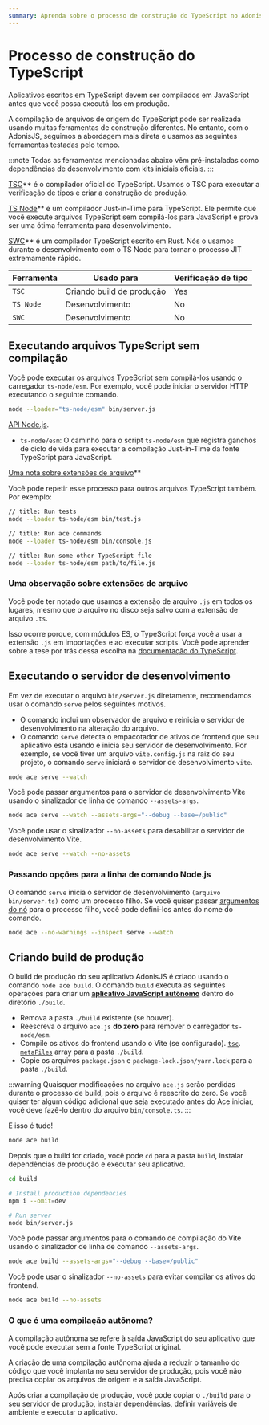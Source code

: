 ```yaml
---
summary: Aprenda sobre o processo de construção do TypeScript no AdonisJS
---
```


# Processo de construção do TypeScript

Aplicativos escritos em TypeScript devem ser compilados em JavaScript antes que você possa executá-los em produção.

A compilação de arquivos de origem do TypeScript pode ser realizada usando muitas ferramentas de construção diferentes. No entanto, com o AdonisJS, seguimos a abordagem mais direta e usamos as seguintes ferramentas testadas pelo tempo.

:::note
Todas as ferramentas mencionadas abaixo vêm pré-instaladas como dependências de desenvolvimento com kits iniciais oficiais.
:::

[TSC](https://www.typescriptlang.org/docs/handbook/compiler-options.html)** é o compilador oficial do TypeScript. Usamos o TSC para executar a verificação de tipos e criar a construção de produção.

[TS Node](https://typestrong.org/ts-node/)** é um compilador Just-in-Time para TypeScript. Ele permite que você execute arquivos TypeScript sem compilá-los para JavaScript e prova ser uma ótima ferramenta para desenvolvimento.

[SWC](https://swc.rs/)** é um compilador TypeScript escrito em Rust. Nós o usamos durante o desenvolvimento com o TS Node para tornar o processo JIT extremamente rápido.

| Ferramenta  | Usado para                | Verificação de tipo |
|-------------|---------------------------|---------------------|
| `TSC`       | Criando build de produção | Yes                 |
| `TS Node`   | Desenvolvimento           | No                  |
| `SWC`       | Desenvolvimento           | No                  |

## Executando arquivos TypeScript sem compilação

Você pode executar os arquivos TypeScript sem compilá-los usando o carregador `ts-node/esm`. Por exemplo, você pode iniciar o servidor HTTP executando o seguinte comando.

```sh
node --loader="ts-node/esm" bin/server.js
```

[API Node.js](https://nodejs.org/dist/latest-v21.x/docs/api/esm.html#loaders).

- `ts-node/esm`: O caminho para o script `ts-node/esm` que registra ganchos de ciclo de vida para executar a compilação Just-in-Time da fonte TypeScript para JavaScript.

[Uma nota sobre extensões de arquivo](#a-note-on-file-extensions)**

Você pode repetir esse processo para outros arquivos TypeScript também. Por exemplo:

```sh
// title: Run tests
node --loader ts-node/esm bin/test.js
```

```sh
// title: Run ace commands
node --loader ts-node/esm bin/console.js
```

```sh
// title: Run some other TypeScript file
node --loader ts-node/esm path/to/file.js
```

### Uma observação sobre extensões de arquivo

Você pode ter notado que usamos a extensão de arquivo `.js` em todos os lugares, mesmo que o arquivo no disco seja salvo com a extensão de arquivo `.ts`.

Isso ocorre porque, com módulos ES, o TypeScript força você a usar a extensão `.js` em importações e ao executar scripts. Você pode aprender sobre a tese por trás dessa escolha na [documentação do TypeScript](https://www.typescriptlang.org/docs/handbook/modules/theory.html#typescript-imitates-the-hosts-module-resolution-but-with-types).

## Executando o servidor de desenvolvimento
Em vez de executar o arquivo `bin/server.js` diretamente, recomendamos usar o comando `serve` pelos seguintes motivos.

- O comando inclui um observador de arquivo e reinicia o servidor de desenvolvimento na alteração do arquivo.
- O comando `serve` detecta o empacotador de ativos de frontend que seu aplicativo está usando e inicia seu servidor de desenvolvimento. Por exemplo, se você tiver um arquivo `vite.config.js` na raiz do seu projeto, o comando `serve` iniciará o servidor de desenvolvimento `vite`.

```sh
node ace serve --watch
```

Você pode passar argumentos para o servidor de desenvolvimento Vite usando o sinalizador de linha de comando `--assets-args`.

```sh
node ace serve --watch --assets-args="--debug --base=/public"
```

Você pode usar o sinalizador `--no-assets` para desabilitar o servidor de desenvolvimento Vite.

```sh
node ace serve --watch --no-assets
```

### Passando opções para a linha de comando Node.js
O comando `serve` inicia o servidor de desenvolvimento `(arquivo bin/server.ts)` como um processo filho. Se você quiser passar [argumentos do nó](https://nodejs.org/api/cli.html#options) para o processo filho, você pode defini-los antes do nome do comando.

```sh
node ace --no-warnings --inspect serve --watch
```

## Criando build de produção

O build de produção do seu aplicativo AdonisJS é criado usando o comando `node ace build`. O comando `build` executa as seguintes operações para criar um [**aplicativo JavaScript autônomo**](#what-is-a-standalone-build) dentro do diretório `./build`.

- Remova a pasta `./build` existente (se houver).
- Reescreva o arquivo `ace.js` **do zero** para remover o carregador `ts-node/esm`.
- Compile os ativos do frontend usando o Vite (se configurado).
[`tsc`](https://www.typescriptlang.org/docs/handbook/compiler-options.html).
[`metaFiles`](../concepts/adonisrc_file.md#metafiles) array para a pasta `./build`.
- Copie os arquivos `package.json` e `package-lock.json/yarn.lock` para a pasta `./build`.

:::warning
Quaisquer modificações no arquivo `ace.js` serão perdidas durante o processo de build, pois o arquivo é reescrito do zero. Se você quiser ter algum código adicional que seja executado antes do Ace iniciar, você deve fazê-lo dentro do arquivo `bin/console.ts`.
:::

E isso é tudo!

```sh
node ace build
```

Depois que o build for criado, você pode `cd` para a pasta `build`, instalar dependências de produção e executar seu aplicativo.

```sh
cd build

# Install production dependencies
npm i --omit=dev

# Run server
node bin/server.js
```

Você pode passar argumentos para o comando de compilação do Vite usando o sinalizador de linha de comando `--assets-args`.

```sh
node ace build --assets-args="--debug --base=/public"
```

Você pode usar o sinalizador `--no-assets` para evitar compilar os ativos do frontend.

```sh
node ace build --no-assets
```

### O que é uma compilação autônoma?

A compilação autônoma se refere à saída JavaScript do seu aplicativo que você pode executar sem a fonte TypeScript original.

A criação de uma compilação autônoma ajuda a reduzir o tamanho do código que você implanta no seu servidor de produção, pois você não precisa copiar os arquivos de origem e a saída JavaScript.

Após criar a compilação de produção, você pode copiar o `./build` para o seu servidor de produção, instalar dependências, definir variáveis ​​de ambiente e executar o aplicativo.
